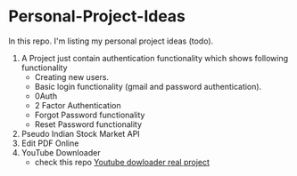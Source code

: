 # Personal-Project-Ideas
In this repo. I'm listing my personal project ideas (todo).

1. A Project just contain authentication functionality which shows following functionality
   - Creating new users.
   - Basic login functionality (gmail and password authentication).
   - 0Auth
   - 2 Factor Authentication
   - Forgot Password functionality
   - Reset Password functionality
2. Pseudo Indian Stock Market API
1. Edit PDF Online
2. YouTube Downloader
   - check this repo [Youtube dowloader real project](https://github.com/fent/node-ytdl-core)
